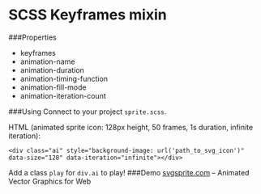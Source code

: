 # SCSS Keyframes mixin
###Properties
* keyframes
* animation-name
* animation-duration
* animation-timing-function
* animation-fill-mode
* animation-iteration-count

###Using
Connect to your project `sprite.scss`.

HTML (animated sprite icon: 128px height, 50 frames, 1s duration, infinite iteration):
```
<div class="ai" style="background-image: url('path_to_svg_icon')" data-size="128" data-iteration="infinite"></div>
```
Add a class `play` for `div.ai` to play!
###Demo
[svgsprite.com](http://svgsprite.com/) –  Animated Vector Graphics for Web

